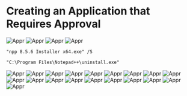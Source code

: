 # Creating an Application that Requires Approval

![Appr](https://github.com/whuynhit/SCCM/blob/main/Application%20Management/Creating%20an%20Application%20that%20Requires%20Approval/sub/1.png)
![Appr](https://github.com/whuynhit/SCCM/blob/main/Application%20Management/Creating%20an%20Application%20that%20Requires%20Approval/sub/2.png)
![Appr](https://github.com/whuynhit/SCCM/blob/main/Application%20Management/Creating%20an%20Application%20that%20Requires%20Approval/sub/3.png)
![Appr](https://github.com/whuynhit/SCCM/blob/main/Application%20Management/Creating%20an%20Application%20that%20Requires%20Approval/sub/4.png)

```
"npp 8.5.6 Installer x64.exe" /S

"C:\Program Files\Notepad++\uninstall.exe"
```

![Appr](https://github.com/whuynhit/SCCM/blob/main/Application%20Management/Creating%20an%20Application%20that%20Requires%20Approval/sub/5.png)
![Appr](https://github.com/whuynhit/SCCM/blob/main/Application%20Management/Creating%20an%20Application%20that%20Requires%20Approval/sub/6.png)
![Appr](https://github.com/whuynhit/SCCM/blob/main/Application%20Management/Creating%20an%20Application%20that%20Requires%20Approval/sub/7.png)
![Appr](https://github.com/whuynhit/SCCM/blob/main/Application%20Management/Creating%20an%20Application%20that%20Requires%20Approval/sub/8.png)
![Appr](https://github.com/whuynhit/SCCM/blob/main/Application%20Management/Creating%20an%20Application%20that%20Requires%20Approval/sub/9.png)
![Appr](https://github.com/whuynhit/SCCM/blob/main/Application%20Management/Creating%20an%20Application%20that%20Requires%20Approval/sub/10.png)
![Appr](https://github.com/whuynhit/SCCM/blob/main/Application%20Management/Creating%20an%20Application%20that%20Requires%20Approval/sub/11.png)
![Appr](https://github.com/whuynhit/SCCM/blob/main/Application%20Management/Creating%20an%20Application%20that%20Requires%20Approval/sub/12.png)
![Appr](https://github.com/whuynhit/SCCM/blob/main/Application%20Management/Creating%20an%20Application%20that%20Requires%20Approval/sub/13.png)
![Appr](https://github.com/whuynhit/SCCM/blob/main/Application%20Management/Creating%20an%20Application%20that%20Requires%20Approval/sub/14.png)
![Appr](https://github.com/whuynhit/SCCM/blob/main/Application%20Management/Creating%20an%20Application%20that%20Requires%20Approval/sub/15.png)
![Appr](https://github.com/whuynhit/SCCM/blob/main/Application%20Management/Creating%20an%20Application%20that%20Requires%20Approval/sub/16.png)
![Appr](https://github.com/whuynhit/SCCM/blob/main/Application%20Management/Creating%20an%20Application%20that%20Requires%20Approval/sub/17.png)
![Appr](https://github.com/whuynhit/SCCM/blob/main/Application%20Management/Creating%20an%20Application%20that%20Requires%20Approval/sub/18.png)
![Appr](https://github.com/whuynhit/SCCM/blob/main/Application%20Management/Creating%20an%20Application%20that%20Requires%20Approval/sub/19.png)
![Appr](https://github.com/whuynhit/SCCM/blob/main/Application%20Management/Creating%20an%20Application%20that%20Requires%20Approval/sub/20.png)
![Appr](https://github.com/whuynhit/SCCM/blob/main/Application%20Management/Creating%20an%20Application%20that%20Requires%20Approval/sub/21.png)
![Appr](https://github.com/whuynhit/SCCM/blob/main/Application%20Management/Creating%20an%20Application%20that%20Requires%20Approval/sub/22.png)
![Appr](https://github.com/whuynhit/SCCM/blob/main/Application%20Management/Creating%20an%20Application%20that%20Requires%20Approval/sub/23.png)
